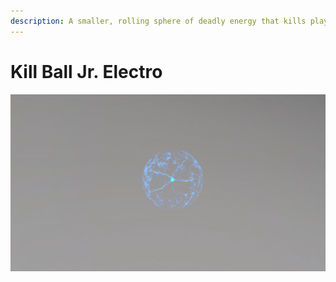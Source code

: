```yaml
---
description: A smaller, rolling sphere of deadly energy that kills players instantly. Invisible in game.
---
```


# Kill Ball Jr. Electro

![Kill Ball Jr. Electro](../../../.gitbook/assets/images/objects/gameplay/volumes/kill-ball-jr-electro.png)
